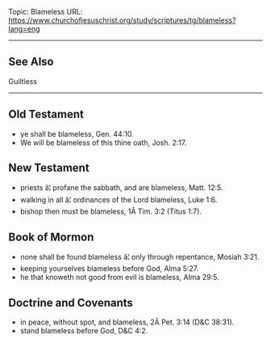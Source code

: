 Topic: Blameless
URL: https://www.churchofjesuschrist.org/study/scriptures/tg/blameless?lang=eng

---

## See Also

Guiltless

---

## Old Testament

- ye shall be blameless, Gen. 44:10.
- We will be blameless of this thine oath, Josh. 2:17.

## New Testament

- priests â¦ profane the sabbath, and are blameless, Matt. 12:5.
- walking in all â¦ ordinances of the Lord blameless, Luke 1:6.
- bishop then must be blameless, 1Â Tim. 3:2 (Titus 1:7).

## Book of Mormon

- none shall be found blameless â¦ only through repentance, Mosiah 3:21.
- keeping yourselves blameless before God, Alma 5:27.
- he that knoweth not good from evil is blameless, Alma 29:5.

## Doctrine and Covenants

- in peace, without spot, and blameless, 2Â Pet. 3:14 (D&C 38:31).
- stand blameless before God, D&C 4:2.

